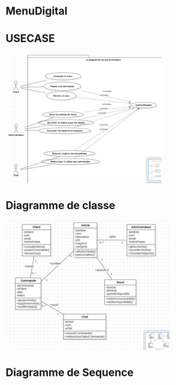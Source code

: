 # MenuDigital

# USECASE

<img src="https://github.com/houssamcha/MenuDigital/blob/main/USE%20CASE%20(Fil%20rouge).png" alt="Image Title" height="350">


# Diagramme de classe

<img src="https://github.com/houssamcha/MenuDigital/blob/main/diagramme%20des%20classes%20(%20Fil%20rouge%20).png" alt="Image Title" height="350">

# Diagramme de Sequence

